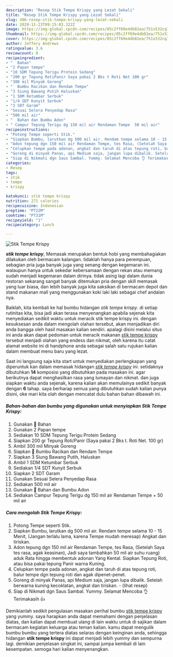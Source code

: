 ```yaml
---
description: "Resep Stik Tempe Krispy yang Lezat Sekali"
title: "Resep Stik Tempe Krispy yang Lezat Sekali"
slug: 486-resep-stik-tempe-krispy-yang-lezat-sekali
date: 2020-11-23T09:15:03.322Z
image: https://img-global.cpcdn.com/recipes/05c2ff69e4db81ea/751x532cq70/stik-tempe-krispy-foto-resep-utama.jpg
thumbnail: https://img-global.cpcdn.com/recipes/05c2ff69e4db81ea/751x532cq70/stik-tempe-krispy-foto-resep-utama.jpg
cover: https://img-global.cpcdn.com/recipes/05c2ff69e4db81ea/751x532cq70/stik-tempe-krispy-foto-resep-utama.jpg
author: Jeffery Andrews
ratingvalue: 3.6
reviewcount: 8
recipeingredient:
- "  Bahan"
- "2 Papan tempe"
- "10 SDM Tepung Terigu Protein Sedang"
- "200 gr Tepung RotiPanir Saya pakai 2 Bks t Roti Net 100 gr"
- "300 mil Minyak Goreng"
- "  Bumbu Racikan dan Rendam Tempe"
- "3 Siung Bawang Putih Haluskan"
- "1 SDM Ketumbar Serbuk"
- "1/4 SDT Kunyit Serbuk"
- "2 SDT Garam"
- "Sesuai Selera Penyedap Rasa"
- "500 mil air"
- "  Bahan dan Bumbu Adon"
- " Campur Tepung Terigu dg 150 mil air Rendaman Tempe  50 mil air"
recipeinstructions:
- "Potong Tempe seperti Stik."
- "Siapkan Bumbu, larutkan dg 500 mil air. Rendam tempe selama 10 - 15 Menit, (Jangan terlalu lama, karena Tempe mudah meresap) Angkat dan tiriskan."
- "Adon tepung dgn 150 mil air Rendaman Tempe, tes Rasa, (Setelah Saya tes rasa, agak keasinan), Jadi saya tambahkan 50 mil air suhu ruang) aduk Rata hingga membentuk adonan Yang Kental. Siapkan Tepung Roti, atau bisa pakai tepung Panir warna Kuning."
- "Celupkan tempe pada adonan, angkat dan taruh di atas tepung roti, balur tempe dgn tepung roti dan agak dipenet-penet."
- "Goreng di minyak Panas, api Medium saja, jangan lupa dibalik. Setelah berwarna kuning kecoklatan, angkat dan tiriskan.           (lihat resep)"
- "Siap di Nikmati dgn Saus Sambal. Yummy. Selamat Mencoba 👌 Terimakasih 👍"
categories:
- Resep
tags:
- stik
- tempe
- krispy

katakunci: stik tempe krispy 
nutrition: 271 calories
recipecuisine: Indonesian
preptime: "PT22M"
cooktime: "PT31M"
recipeyield: "1"
recipecategory: Lunch

---
```



![Stik Tempe Krispy](https://img-global.cpcdn.com/recipes/05c2ff69e4db81ea/751x532cq70/stik-tempe-krispy-foto-resep-utama.jpg)

<b><i>stik tempe krispy</i></b>, Memasak merupakan bentuk hobi yang membahagiakan dilakukan oleh bermacam kalangan. tidaklah hanya para perempuan, sebagian pria juga banyak juga yang senang dengan kegemaran ini. walaupun hanya untuk sekedar kebersamaan dengan rekan atau memang sudah menjadi kegemaran dalam dirinya. tidak asing lagi dalam dunia restoran sekarang sangat banyak ditemukan pria dengan skill memasak yang luar biasa, dan lebih banyak juga kita saksikan di bermacam depot dan stand makanan mall yang menggunakan koki laki laki sebagai chef andalan nya.



Baiklah, kita kembali ke hal bumbu hidangan <i>stik tempe krispy</i>. di setiap rutinitas kita, bisa jadi akan terasa menyenangkan apabila sejenak kita menyediakan sedikit waktu untuk meracik stik tempe krispy ini. dengan kesuksesan anda dalam mengolah olahan tersebut, akan menjadikan diri anda bangga oleh hasil masakan kalian sendiri. apalagi disini melalui situs ini anda akan dapat pedoman untuk meracik makanan <u>stik tempe krispy</u> tersebut menjadi olahan yang endess dan nikmat, oleh karena itu catat alamat website ini di handphone anda sebagai salah satu rujukan kalian dalam membuat menu baru yang lezat.


Saat ini langsung saja kita start untuk menyediakan perlengkapan yang diperuntuk kan dalam memasak hidangan <u><i>stik tempe krispy</i></u> ini. setidaknya dibutuhkan <b>14</b> komposisi yang dibutuhkan pada masakan ini. agar berikutnya dapat menghasilkan rasa yang lumayan dan nikmat. dan juga siapkan waktu anda sejenak, karena kalian akan memulainya sedikit banyak dengan <b>6</b> tahap. saya berharap semua yang dibutuhkan sudah kalian punya disini, oke mari kita olah dengan mencatat dulu bahan bahan dibawah ini.

<!--inarticleads1-->

##### Bahan-bahan dan bumbu yang digunakan untuk menyiapkan Stik Tempe Krispy:

1. Gunakan  📝 Bahan
1. Gunakan 2 Papan tempe
1. Sediakan 10 SDM Tepung Terigu Protein Sedang
1. Siapkan 200 gr Tepung Roti/Panir (Saya pakai 2 Bks t. Roti Net. 100 gr)
1. Ambil 300 mil Minyak Goreng
1. Siapkan  📝 Bumbu Racikan dan Rendam Tempe
1. Siapkan 3 Siung Bawang Putih, Haluskan
1. Ambil 1 SDM Ketumbar Serbuk
1. Sediakan 1/4 SDT Kunyit Serbuk
1. Siapkan 2 SDT Garam
1. Gunakan Sesuai Selera Penyedap Rasa
1. Sediakan 500 mil air
1. Gunakan  📝 Bahan dan Bumbu Adon
1. Sediakan  Campur Tepung Terigu dg 150 mil air Rendaman Tempe + 50 mil air




<!--inarticleads2-->

##### Cara mengolah Stik Tempe Krispy:

1. Potong Tempe seperti Stik.
1. Siapkan Bumbu, larutkan dg 500 mil air. Rendam tempe selama 10 - 15 Menit, (Jangan terlalu lama, karena Tempe mudah meresap) Angkat dan tiriskan.
1. Adon tepung dgn 150 mil air Rendaman Tempe, tes Rasa, (Setelah Saya tes rasa, agak keasinan), Jadi saya tambahkan 50 mil air suhu ruang) aduk Rata hingga membentuk adonan Yang Kental. Siapkan Tepung Roti, atau bisa pakai tepung Panir warna Kuning.
1. Celupkan tempe pada adonan, angkat dan taruh di atas tepung roti, balur tempe dgn tepung roti dan agak dipenet-penet.
1. Goreng di minyak Panas, api Medium saja, jangan lupa dibalik. Setelah berwarna kuning kecoklatan, angkat dan tiriskan. -           (lihat resep)
1. Siap di Nikmati dgn Saus Sambal. Yummy. Selamat Mencoba 👌 Terimakasih 👍




Demikianlah sedikit pengulasan masakan perihal bumbu <u>stik tempe krispy</u> yang yummy. saya harapkan anda dapat memahami dengan penjelasan diatas, dan kalian dapat membuat ulang di lain waktu untuk di sajikan dalam bermacam kegiatan keluarga atau teman kalian. kamu dapat mengulik bumbu bumbu yang tertera diatas selaras dengan keinginan anda, sehingga hidangan <b>stik tempe krispy</b> ini dapat menjadi lebih yummy dan sempurna lagi. demikian penjelasan singkat ini, sampai jumpa kembali di lain kesempatan. semoga hari kalian menyenangkan.
